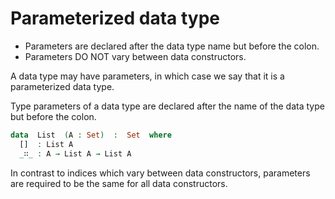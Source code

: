 # Parameterized data type

- Parameters are declared after the data type name but before the colon.
- Parameters DO NOT vary between data constructors.

A data type may have parameters, in which case we say that it is a parameterized data type.

Type parameters of a data type are declared after the name of the data type but before the colon.

```agda hs
data  List  (A : Set)  :  Set  where
  []  : List A
  _∷_ : A → List A → List A
```

In contrast to indices which vary between data constructors, parameters are required to be the same for all data constructors. 
